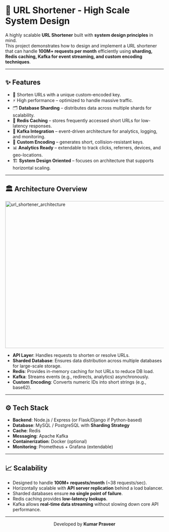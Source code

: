 # 🚀 URL Shortener - High Scale System Design

A highly scalable **URL Shortener** built with **system design principles** in mind.  
This project demonstrates how to design and implement a URL shortener that can handle **100M+ requests per month** efficiently using **sharding, Redis caching, Kafka for event streaming, and custom encoding techniques**.  

---

## ✨ Features  

- 🔗 Shorten URLs with a unique custom-encoded key.  
- ⚡ High performance – optimized to handle massive traffic.  
- 🗂 **Database Sharding** – distributes data across multiple shards for scalability.  
- 🧠 **Redis Caching** – stores frequently accessed short URLs for low-latency responses.  
- 📡 **Kafka Integration** – event-driven architecture for analytics, logging, and monitoring.  
- 🔐 **Custom Encoding** – generates short, collision-resistant keys.  
- 📊 **Analytics Ready** – extendable to track clicks, referrers, devices, and geo-locations.  
- 🏗 **System Design Oriented** – focuses on architecture that supports horizontal scaling.  

---

## 🏛 Architecture Overview  
<img width="825" height="466" alt="url_shortener_architecture" src="https://github.com/user-attachments/assets/e176ea82-cff7-44dc-8591-3d8431a7ec11" />



- **API Layer**: Handles requests to shorten or resolve URLs.  
- **Sharded Database**: Ensures data distribution across multiple databases for large-scale storage.  
- **Redis**: Provides in-memory caching for hot URLs to reduce DB load.  
- **Kafka**: Streams events (e.g., redirects, analytics) asynchronously.  
- **Custom Encoding**: Converts numeric IDs into short strings (e.g., base62).  

---

## ⚙️ Tech Stack  

- **Backend**: Node.js / Express (or Flask/Django if Python-based)  
- **Database**: MySQL / PostgreSQL with **Sharding Strategy**  
- **Cache**: Redis  
- **Messaging**: Apache Kafka  
- **Containerization**: Docker (optional)  
- **Monitoring**: Prometheus + Grafana (extendable)  

---

## 📈 Scalability  

- Designed to handle **100M+ requests/month** (~38 requests/sec).  
- Horizontally scalable with **API server replication** behind a load balancer.  
- Sharded databases ensure **no single point of failure**.  
- Redis caching provides **low-latency lookups**.  
- Kafka allows **real-time data streaming** without slowing down core API performance.  

---



<p align="center">
  Developed by <b>Kumar Praveer</b>
</p>



